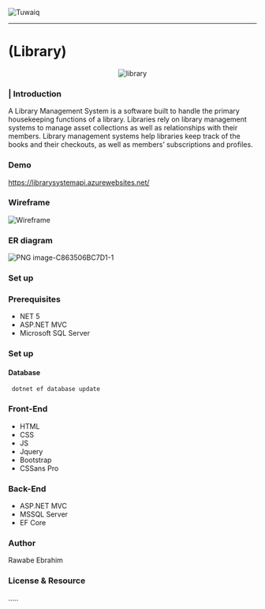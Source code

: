 <div align="left" >
  
![Tuwaiq](https://i.ibb.co/SV2BSn5/tuwaiq.png)
  

----

# (Library) 

<div align="center" >
        
![library](https://user-images.githubusercontent.com/82483633/122647076-1ae5d180-d12b-11eb-8d87-245951cf40f0.PNG)
        
</div>
    
### | Introduction 
A Library Management System is a software built to handle the primary housekeeping functions of a library. Libraries rely on library management systems to manage asset collections as well as relationships with their members. Library management systems help libraries keep track of the books and their checkouts, as well as members’ subscriptions and profiles.
### Demo  
 https://librarysystemapi.azurewebsites.net/
### Wireframe  

![Wireframe](https://user-images.githubusercontent.com/82483633/122646257-e6701680-d126-11eb-9cda-7e458799d876.jpg)
    
### ER diagram
    
![PNG image-C863506BC7D1-1](https://user-images.githubusercontent.com/82483633/122646949-7e233400-d12a-11eb-847a-d25df9477cfc.png)


### Set up  
### Prerequisites
- NET 5 
- ASP.NET MVC
- Microsoft SQL Server 
### Set up  
 #### Database
 ``` dotnet ef database update```
### Front-End  
 - HTML
 - CSS
 - JS
 - Jquery
 - Bootstrap 
 - CSSans Pro
### Back-End 
 - ASP.NET MVC
 - MSSQL Server
 - EF Core


### Author
 Rawabe Ebrahim
### License & Resource
 .....
</div>
